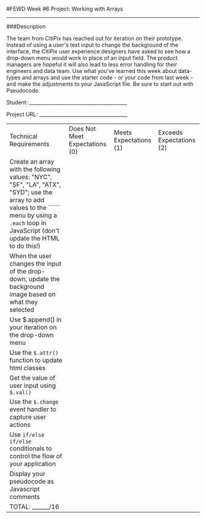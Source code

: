 #FEWD Week #6 Project: Working with Arrays

---


###Description


The team from CitiPix has reached out for iteration on their prototype.  Instead of using a user's text input to change the background of the interface, the CitiPix user experience designers have asked to see how a drop-down menu would work in place of an input field.  The product managers are hopeful it will also lead to less error handling for their engineers and data team.  Use what you've learned this week about data-types and arrays and use the starter code - or your code from last week - and make the adjustments to your JavaScript file. Be sure to start out with Pseudocode.

Student: ________________________________________

Project URL: ____________________________________

|                                                                                                                                                                                                        |                                |                        |                          |
|--------------------------------------------------------------------------------------------------------------------------------------------------------------------------------------------------------|--------------------------------|------------------------|--------------------------|
| Technical Requirements                                                                                                                                                                                 | Does Not Meet Expectations (0) | Meets Expectations (1) | Exceeds Expectations (2) |
| Create an array with the following values: "NYC", "SF", "LA", "ATX", "SYD"; use the array to add values to the `````` menu by using a ```.each``` loop in JavaScript (don't update the HTML to do this!) |                                |                        |                          |
| When the user changes the input of the drop-down, update the background image based on what they selected                                                                                              |                                |                        |                          |
| Use $.append() in your iteration on the drop-down menu                                                                                                                                                 |                                |                        |                          |
| Use the ```$.attr()``` function to update html classes                                                                                                                                                 |                                |                        |                          |
| Get the value of user input using ```$.val()```                                                                                                                                                        |                                |                        |                          |
| Use the ```$.change``` event handler to capture user actions                                                                                                                                           |                                |                        |                          |
| Use ```if/else if/else ``` conditionals to control the flow of your application                                                                                                                        |                                |                        |                          |
| Display your pseudocode as Javascript comments                                                                                                                                                         |                                |                        |                          |
| TOTAL: ______/16                                                                                                                                                                                       |                                |                        |                          |
